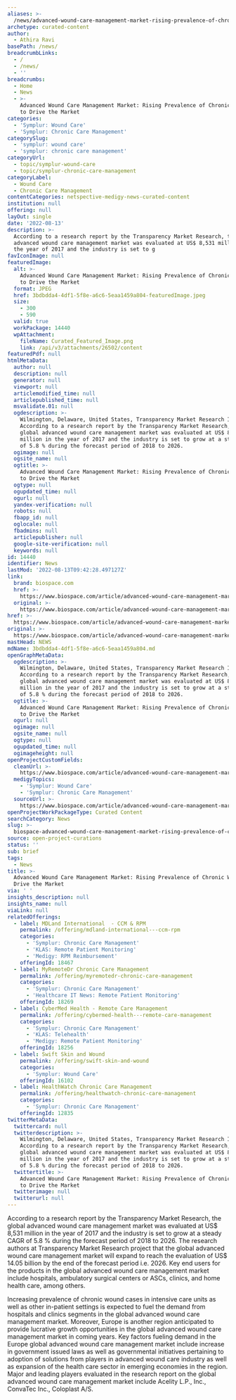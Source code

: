 ```yaml
---
aliases: >-
  /news/advanced-wound-care-management-market-rising-prevalence-of-chronic-wounds-to-drive-the-market
archetype: curated-content
author:
  - Athira Ravi
basePath: /news/
breadcrumbLinks:
  - /
  - /news/
  - ''
breadcrumbs:
  - Home
  - News
  - >-
    Advanced Wound Care Management Market: Rising Prevalence of Chronic Wounds
    to Drive the Market
categories:
  - 'Symplur: Wound Care'
  - 'Symplur: Chronic Care Management'
categorySlug:
  - 'symplur: wound care'
  - 'symplur: chronic care management'
categoryUrl:
  - topic/symplur-wound-care
  - topic/symplur-chronic-care-management
categoryLabel:
  - Wound Care
  - Chronic Care Management
contentCategories: netspective-medigy-news-curated-content
institution: null
offering: null
layOut: single
date: '2022-08-13'
description: >-
  According to a research report by the Transparency Market Research, the global
  advanced wound care management market was evaluated at US$ 8,531 million in
  the year of 2017 and the industry is set to g
favIconImage: null
featuredImage:
  alt: >-
    Advanced Wound Care Management Market: Rising Prevalence of Chronic Wounds
    to Drive the Market
  format: JPEG
  href: 3bdbdda4-4df1-5f8e-a6c6-5eaa1459a804-featuredImage.jpeg
  size:
    - 300
    - 590
  valid: true
  workPackage: 14440
  wpAttachment:
    fileName: Curated_Featured_Image.png
    link: /api/v3/attachments/26502/content
featuredPdf: null
htmlMetaData:
  author: null
  description: null
  generator: null
  viewport: null
  articlemodified_time: null
  articlepublished_time: null
  msvalidate.01: null
  ogdescription: >-
    Wilmington, Delaware, United States, Transparency Market Research Inc. –
    According to a research report by the Transparency Market Research, the
    global advanced wound care management market was evaluated at US$ 8,531
    million in the year of 2017 and the industry is set to grow at a steady CAGR
    of 5.8 % during the forecast period of 2018 to 2026.
  ogimage: null
  ogsite_name: null
  ogtitle: >-
    Advanced Wound Care Management Market: Rising Prevalence of Chronic Wounds
    to Drive the Market
  ogtype: null
  ogupdated_time: null
  ogurl: null
  yandex-verification: null
  robots: null
  fbapp_id: null
  oglocale: null
  fbadmins: null
  articlepublisher: null
  google-site-verification: null
  keywords: null
id: 14440
identifier: News
lastMod: '2022-08-13T09:42:28.497127Z'
link:
  brand: biospace.com
  href: >-
    https://www.biospace.com/article/advanced-wound-care-management-market-rising-prevalence-of-chronic-wounds-to-drive-the-market/
  original: >-
    https://www.biospace.com/article/advanced-wound-care-management-market-rising-prevalence-of-chronic-wounds-to-drive-the-market/
href: >-
  https://www.biospace.com/article/advanced-wound-care-management-market-rising-prevalence-of-chronic-wounds-to-drive-the-market/
original: >-
  https://www.biospace.com/article/advanced-wound-care-management-market-rising-prevalence-of-chronic-wounds-to-drive-the-market/
mastHead: NEWS
mdName: 3bdbdda4-4df1-5f8e-a6c6-5eaa1459a804.md
openGraphMetaData:
  ogdescription: >-
    Wilmington, Delaware, United States, Transparency Market Research Inc. –
    According to a research report by the Transparency Market Research, the
    global advanced wound care management market was evaluated at US$ 8,531
    million in the year of 2017 and the industry is set to grow at a steady CAGR
    of 5.8 % during the forecast period of 2018 to 2026.
  ogtitle: >-
    Advanced Wound Care Management Market: Rising Prevalence of Chronic Wounds
    to Drive the Market
  ogurl: null
  ogimage: null
  ogsite_name: null
  ogtype: null
  ogupdated_time: null
  ogimageheight: null
openProjectCustomFields:
  cleanUrl: >-
    https://www.biospace.com/article/advanced-wound-care-management-market-rising-prevalence-of-chronic-wounds-to-drive-the-market/
  medigyTopics:
    - 'Symplur: Wound Care'
    - 'Symplur: Chronic Care Management'
  sourceUrl: >-
    https://www.biospace.com/article/advanced-wound-care-management-market-rising-prevalence-of-chronic-wounds-to-drive-the-market/
openProjectWorkPackageType: Curated Content
searchCategory: News
slug: >-
  biospace-advanced-wound-care-management-market-rising-prevalence-of-chronic-wounds-to-drive-the-market
source: open-project-curations
status: ''
sub: brief
tags:
  - News
title: >-
  Advanced Wound Care Management Market: Rising Prevalence of Chronic Wounds to
  Drive the Market
via: ' '
insights_description: null
insights_name: null
viaLink: null
relatedOfferings:
  - label: MDLand International  - CCM & RPM
    permalink: /offering/mdland-international---ccm-rpm
    categories:
      - 'Symplur: Chronic Care Management'
      - 'KLAS: Remote Patient Monitoring'
      - 'Medigy: RPM Reimbursement'
    offeringId: 18467
  - label: MyRemoteDr Chronic Care Management
    permalink: /offering/myremotedr-chronic-care-management
    categories:
      - 'Symplur: Chronic Care Management'
      - 'Healthcare IT News: Remote Patient Monitoring'
    offeringId: 18269
  - label: CyberMed Health - Remote Care Management
    permalink: /offering/cybermed-health---remote-care-management
    categories:
      - 'Symplur: Chronic Care Management'
      - 'KLAS: Telehealth'
      - 'Medigy: Remote Patient Monitoring'
    offeringId: 18256
  - label: Swift Skin and Wound
    permalink: /offering/swift-skin-and-wound
    categories:
      - 'Symplur: Wound Care'
    offeringId: 16102
  - label: HealthWatch Chronic Care Management
    permalink: /offering/healthwatch-chronic-care-management
    categories:
      - 'Symplur: Chronic Care Management'
    offeringId: 12835
twitterMetaData:
  twittercard: null
  twitterdescription: >-
    Wilmington, Delaware, United States, Transparency Market Research Inc. –
    According to a research report by the Transparency Market Research, the
    global advanced wound care management market was evaluated at US$ 8,531
    million in the year of 2017 and the industry is set to grow at a steady CAGR
    of 5.8 % during the forecast period of 2018 to 2026.
  twittertitle: >-
    Advanced Wound Care Management Market: Rising Prevalence of Chronic Wounds
    to Drive the Market
  twitterimage: null
  twitterurl: null
---
```

<p>According to a research report by the Transparency Market Research, the global advanced wound care management market was evaluated at US$ 8,531 million in the year of 2017 and the industry is set to grow at a steady CAGR of 5.8 % during the forecast period of 2018 to 2026.
The research authors at Transparency Market Research project that the global advanced wound care management market will expand to reach the evaluation of US$ 14.05 billion by the end of the forecast period i.e. 2026.
Key end users for the products in the global advanced wound care management market include hospitals, ambulatory surgical centers or ASCs, clinics, and home health care, among others.</p><p>Increasing prevalence of chronic wound cases in intensive care units as well as other in-patient settings is expected to fuel the demand from hospitals and clinics segments in the global advanced wound care management market.
Moreover, Europe is another region anticipated to provide lucrative growth opportunities in the global advanced wound care management market in coming years.
Key factors fueling demand in the Europe global advanced wound care management market include increase in government issued laws as well as governmental initiatives pertaining to adoption of solutions from players in advanced wound care industry as well as expansion of the health care sector in emerging economies in the region.
Major and leading players evaluated in the research report on the global advanced wound care management market include Acelity L.P., Inc., ConvaTec Inc., Coloplast A/S.</p>